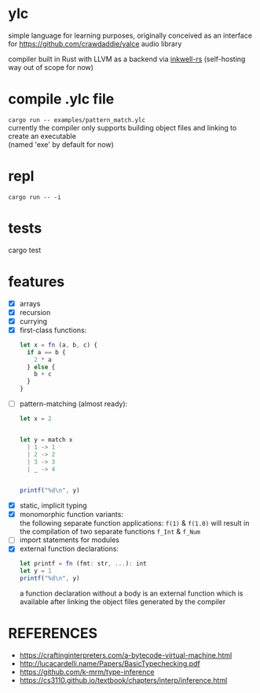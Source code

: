 # ylc
simple language for learning purposes, originally conceived as an interface for https://github.com/crawdaddie/yalce audio library

compiler built in Rust with LLVM as a backend via [inkwell-rs](https://github.com/TheDan64/inkwell) (self-hosting way out of scope for now)

# compile .ylc file
`cargo run -- examples/pattern_match.ylc`   
currently the compiler only supports building object files and linking to create an executable   
(named 'exe' by default for now)   

# repl
`cargo run -- -i`

# tests
cargo test

# features
- [x] arrays
- [x] recursion 
- [x] currying
- [x] first-class functions:    
    ```javascript
    let x = fn (a, b, c) {
      if a == b {
        2 * a
      } else {
        b + c
      }
    }
    ```
- [ ] pattern-matching (almost ready):   
    ```javascript
    let x = 2
    
    
    let y = match x
      | 1 -> 1 
      | 2 -> 2 
      | 3 -> 3 
      | _ -> 4 
     
    
    printf("%d\n", y)
    ```
- [x] static, implicit typing
- [x] monomorphic function variants:  
    the following separate function applications: `f(1)` & `f(1.0)` will result in 
    the compilation of two separate functions `f_Int` & `f_Num`
- [ ] import statements for modules
- [x] external function declarations:   
    ```javascript
    let printf = fn (fmt: str, ...): int 
    let y = 1
    printf("%d\n", y)
    ```   
    a function declaration without a body is an external function which is available after linking the object files generated by the compiler

# REFERENCES
- https://craftinginterpreters.com/a-bytecode-virtual-machine.html
- http://lucacardelli.name/Papers/BasicTypechecking.pdf
- https://github.com/k-mrm/type-inference
- https://cs3110.github.io/textbook/chapters/interp/inference.html


